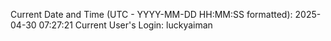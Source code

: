 Current Date and Time (UTC - YYYY-MM-DD HH:MM:SS formatted): 2025-04-30 07:27:21
Current User's Login: luckyaiman
